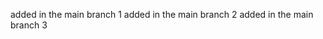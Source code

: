 <!--
 * @Author: your name
 * @Date: 2020-12-31 12:20:57
 * @LastEditTime: 2020-12-31 12:22:31
 * @LastEditors: Please set LastEditors
 * @Description: In User Settings Edit
 * @FilePath: \git_learning\README.md
-->

added in the main branch 1
added in the main branch 2
added in the main branch 3